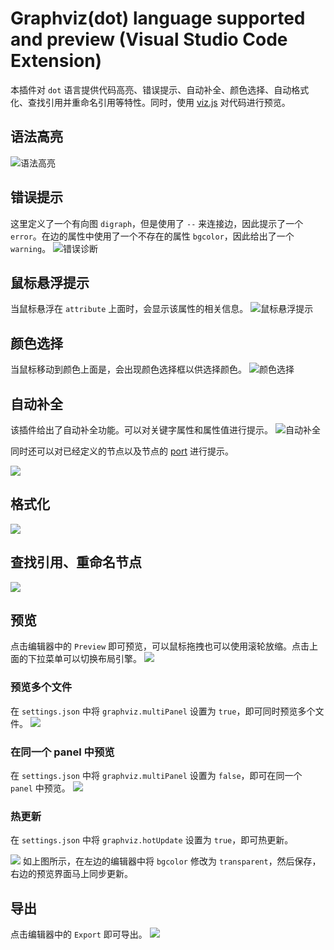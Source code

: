 # Graphviz(dot) language supported and preview (Visual Studio Code Extension)

本插件对 `dot` 语言提供代码高亮、错误提示、自动补全、颜色选择、自动格式化、查找引用并重命名引用等特性。同时，使用 [viz.js](https://github.com/mdaines/viz.js.git) 对代码进行预览。


## 语法高亮
![语法高亮](asset/other/highlight.jpg)

## 错误提示
这里定义了一个有向图 `digraph`，但是使用了 `--` 来连接边，因此提示了一个 `error`。在边的属性中使用了一个不存在的属性 `bgcolor`，因此给出了一个 `warning`。
![错误诊断](asset/other/diagnostic.gif)

## 鼠标悬浮提示
当鼠标悬浮在 `attribute` 上面时，会显示该属性的相关信息。
![鼠标悬浮提示](asset/other/hover.gif)

## 颜色选择
当鼠标移动到颜色上面是，会出现颜色选择框以供选择颜色。
![颜色选择](asset/other/color.gif)

## 自动补全
该插件给出了自动补全功能。可以对关键字属性和属性值进行提示。
![自动补全](asset/other/completion1.gif)

同时还可以对已经定义的节点以及节点的 [port](https://graphviz.org/doc/info/shapes.html#record-based-note) 进行提示。

![](asset/other/completion2.gif)

## 格式化
![](asset/other/formating.gif)

## 查找引用、重命名节点
![](asset/other/symbol.gif)

## 预览
点击编辑器中的 `Preview` 即可预览，可以鼠标拖拽也可以使用滚轮放缩。点击上面的下拉菜单可以切换布局引擎。
![](asset/other/preview.gif)

### 预览多个文件
在 `settings.json` 中将 `graphviz.multiPanel` 设置为 `true`，即可同时预览多个文件。
![](asset/other/previewmul.gif)
### 在同一个 panel 中预览
在 `settings.json` 中将 `graphviz.multiPanel` 设置为 `false`，即可在同一个 `panel` 中预览。
![](asset/other/previewuni.gif)
### 热更新
在 `settings.json` 中将 `graphviz.hotUpdate` 设置为 `true`，即可热更新。


![](asset/other/hotupdate.gif)
如上图所示，在左边的编辑器中将 `bgcolor` 修改为 `transparent`，然后保存，右边的预览界面马上同步更新。

## 导出
点击编辑器中的 `Export` 即可导出。
![](asset/other/export.gif)





